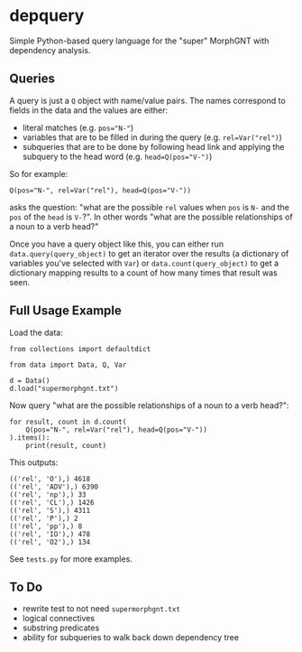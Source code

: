 # depquery

Simple Python-based query language for the "super" MorphGNT with dependency
analysis.


## Queries

A query is just a `Q` object with name/value pairs. The names correspond to
fields in the data and the values are either:

* literal matches (e.g. `pos="N-"`)
* variables that are to be filled in during the query (e.g. `rel=Var("rel")`)
* subqueries that are to be done by following head link and applying the
  subquery to the head word (e.g. `head=Q(pos="V-")`)

So for example:

    Q(pos="N-", rel=Var("rel"), head=Q(pos="V-"))

asks the question: "what are the possible `rel` values when `pos` is `N-` and
the `pos` of the `head` is `V-`?". In other words "what are the possible
relationships of a noun to a verb head?"

Once you have a query object like this, you can either run
`data.query(query_object)` to get an iterator over the results (a dictionary
of variables you've selected with `Var`) or `data.count(query_object)` to get
a dictionary mapping results to a count of how many times that result was seen.


## Full Usage Example

Load the data:

```
from collections import defaultdict

from data import Data, Q, Var

d = Data()
d.load("supermorphgnt.txt")
```

Now query "what are the possible relationships of a noun to a verb head?":

```
for result, count in d.count(
    Q(pos="N-", rel=Var("rel"), head=Q(pos="V-"))
).items():
    print(result, count)
```

This outputs:

```
(('rel', 'O'),) 4618
(('rel', 'ADV'),) 6390
(('rel', 'np'),) 33
(('rel', 'CL'),) 1426
(('rel', 'S'),) 4311
(('rel', 'P'),) 2
(('rel', 'pp'),) 8
(('rel', 'IO'),) 478
(('rel', 'O2'),) 134
```

See `tests.py` for more examples.


## To Do

* rewrite test to not need `supermorphgnt.txt`
* logical connectives
* substring predicates
* ability for subqueries to walk back down dependency tree
